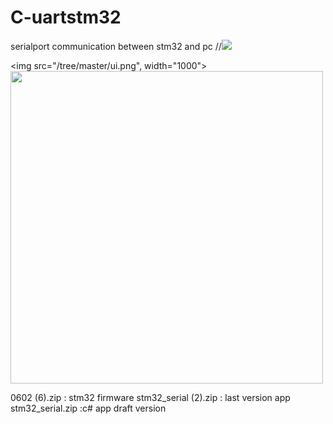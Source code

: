 # C-uartstm32
serialport communication between stm32 and pc
//<img src="YOUR URL" width="YOUR_WIDTH" height="YOUR_HEIGHT">


<img src="/tree/master/ui.png", width="1000">
<img src="https://github.com/Junhokim0103/C-uartstm32/tree/master/ui.png" width="500">

0602 (6).zip : stm32 firmware
stm32_serial (2).zip : last version app
stm32_serial.zip :c# app draft version
